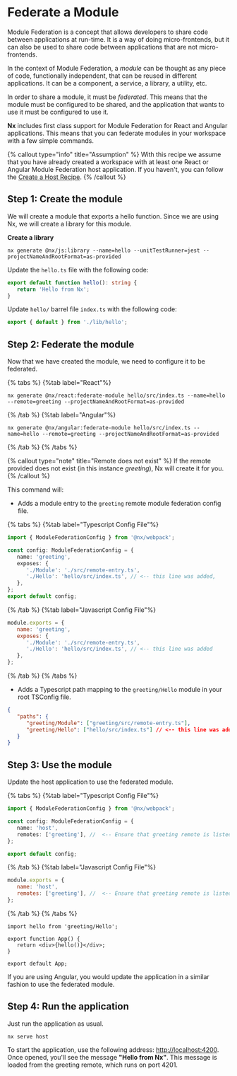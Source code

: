 # Federate a Module

Module Federation is a concept that allows developers to share code between applications at run-time. It is a way of doing micro-frontends, but it can also be used to share code between applications that are not micro-frontends.

In the context of Module Federation, a _module_ can be thought as any piece of code, functionally independent, that can be reused in different applications. It can be a component, a service, a library, a utility, etc.

In order to share a module, it must be _federated_. This means that the module must be configured to be shared, and the application that wants to use it must be configured to use it.

**Nx** includes first class support for Module Federation for React and Angular applications. This means that you can federate modules in your workspace with a few simple commands.

{% callout type="info" title="Assumption" %}
With this recipe we assume that you have already created a workspace with at least one React or Angular Module Federation host application.
If you haven't, you can follow the [Create a Host Recipe](/recipes/module-federation/create-a-host).
{% /callout %}

## Step 1: Create the module

We will create a module that exports a hello function.
Since we are using Nx, we will create a library for this module.

**Create a library**

```shell
nx generate @nx/js:library --name=hello --unitTestRunner=jest --projectNameAndRootFormat=as-provided
```

Update the `hello.ts` file with the following code:

```typescript {% fileName="hello/src/lib/hello.ts" %}
export default function hello(): string {
   return 'Hello from Nx';
}
```

Update `hello/` barrel file `index.ts` with the following code:

```typescript {% fileName="hello/src/index.ts" %}
export { default } from './lib/hello';
```

## Step 2: Federate the module

Now that we have created the module, we need to configure it to be federated.

{% tabs %}
{%tab label="React"%}

```shell
nx generate @nx/react:federate-module hello/src/index.ts --name=hello --remote=greeting --projectNameAndRootFormat=as-provided
```

{% /tab %}
{%tab label="Angular"%}

```shell
nx generate @nx/angular:federate-module hello/src/index.ts --name=hello --remote=greeting --projectNameAndRootFormat=as-provided
```

{% /tab %}
{% /tabs %}

{% callout type="note" title="Remote does not exist" %}
If the remote provided does not exist (in this instance _greeting_), Nx will create it for you.
{% /callout %}

This command will:

-  Adds a module entry to the `greeting` remote module federation config file.

{% tabs %}
{%tab label="Typescript Config File"%}

```typescript {% fileName="greeting/module-federation.config.ts" %}
import { ModuleFederationConfig } from '@nx/webpack';

const config: ModuleFederationConfig = {
   name: 'greeting',
   exposes: {
      './Module': './src/remote-entry.ts',
      './Hello': 'hello/src/index.ts', // <-- this line was added,
   },
};
export default config;
```

{% /tab %}
{%tab label="Javascript Config File"%}

```javascript {% fileName="greeting/module-federation.config.js" %}
module.exports = {
   name: 'greeting',
   exposes: {
      './Module': './src/remote-entry.ts',
      './Hello': 'hello/src/index.ts', // <-- this line was added
   },
};
```

{% /tab %}
{% /tabs %}

-  Adds a Typescript path mapping to the `greeting/Hello` module in your root TSConfig file.

```json {% fileName="/tsconfig.base.json" %}
{
   "paths": {
      "greeting/Module": ["greeting/src/remote-entry.ts"],
      "greeting/Hello": ["hello/src/index.ts"] // <-- this line was added
   }
}
```

## Step 3: Use the module

Update the host application to use the federated module.

{% tabs %}
{%tab label="Typescript Config File"%}

```ts {% fileName="host/module-federation.config.ts" %}
import { ModuleFederationConfig } from '@nx/webpack';

const config: ModuleFederationConfig = {
   name: 'host',
   remotes: ['greeting'], //  <-- Ensure that greeting remote is listed here
};

export default config;
```

{% /tab %}
{%tab label="Javascript Config File"%}

```javascript {% fileName="host/module-federation.config.js" %}
module.exports = {
   name: 'host',
   remotes: ['greeting'], //  <-- Ensure that greeting remote is listed here
};
```

{% /tab %}
{% /tabs %}

```tsx {% fileName="host/src/app/app.tsx" %}
import hello from 'greeting/Hello';

export function App() {
   return <div>{hello()}</div>;
}

export default App;
```

If you are using Angular, you would update the application in a similar fashion to use the federated module.

## Step 4: Run the application

Just run the application as usual.

```shell
nx serve host
```

To start the application, use the following address: [http://localhost:4200](http://localhost:4200). Once opened, you'll see the message **"Hello from Nx"**. This message is loaded from the greeting remote, which runs on port 4201.
